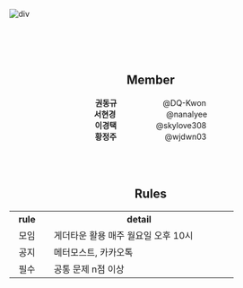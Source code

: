 
![div](https://capsule-render.vercel.app/api?type=Cylinder&color=auto&height=100&section=header&text=%20Algorithm%20Study%20Group%206&fontSize=40)
<br>
<br>
<br>
<br>
<br>


## <div align="center"> Member </div>

<div align="center"> <strong>권동규  </strong>
&nbsp;&nbsp;&nbsp;&nbsp;&nbsp;&nbsp;&nbsp; &nbsp;&nbsp;
&nbsp; &nbsp;&nbsp;&nbsp;&nbsp;&nbsp;&nbsp;
@DQ-Kwon
</div>
<div align="center"> <strong>서현경  </strong>
&nbsp;&nbsp;&nbsp;&nbsp;&nbsp;&nbsp;&nbsp; &nbsp;&nbsp;
&nbsp; &nbsp;&nbsp;&nbsp;&nbsp;&nbsp;&nbsp;&nbsp;&nbsp;
@nanalyee
</div>
<div align="center"> <strong>이경택  </strong>
&nbsp;&nbsp;&nbsp;&nbsp;&nbsp;&nbsp;&nbsp; &nbsp;&nbsp;
&nbsp; &nbsp;&nbsp;&nbsp;
@skylove308
</div>
<div align="center"> <strong>황정주  </strong>
&nbsp;&nbsp;&nbsp;&nbsp;&nbsp;&nbsp;&nbsp; &nbsp;&nbsp;
&nbsp; &nbsp;&nbsp;&nbsp;&nbsp;&nbsp;&nbsp;&nbsp;
@wjdwn03
</div>
<br>
<br>
<br>






## <div align="center"> Rules</div>
<div align="center"> 
<table > 
 <th>rule</th>  
 <th>detail</th> 
  <tr><!-- 첫번째 줄 시작 -->  
  <td>&nbsp;&nbsp;모임&nbsp;&nbsp;</td>  
  <td>&nbsp;&nbsp;게더타운 활용 매주 월요일 오후 10시
    &nbsp;&nbsp;&nbsp;&nbsp;&nbsp;&nbsp;&nbsp;&nbsp;&nbsp;&nbsp;&nbsp;&nbsp;&nbsp;&nbsp;</td>  
  </tr><!-- 첫번째 줄 끝 -->  
  <tr><!-- 두번째 줄 시작 -->  
  <td>&nbsp;&nbsp;공지&nbsp;&nbsp;</td>  
  <td>&nbsp;&nbsp;메터모스트, 카카오톡
    &nbsp;&nbsp;&nbsp;&nbsp;&nbsp;&nbsp;&nbsp;&nbsp;&nbsp;&nbsp;&nbsp;&nbsp;&nbsp;&nbsp;</td>  
  </tr><!-- 두번째 줄 끝 -->  
    <tr><!-- 두번째 줄 시작 -->  
  <td>&nbsp;&nbsp;필수&nbsp;&nbsp;</td>  
  <td>&nbsp;&nbsp;공통 문제 n점 이상
  &nbsp;&nbsp;&nbsp;&nbsp;&nbsp;&nbsp;&nbsp;&nbsp;&nbsp;&nbsp;&nbsp;&nbsp;</td>  
  </tr><!-- 
  </table>
</div>
<br>
<br>
<br>
<br>
<br>
## <div align="center"> Goal</div>
<div align="center"> <strong>수정 예정 </strong></div>


